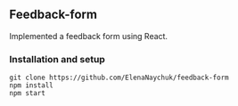 ## Feedback-form

Implemented a feedback form using React.

### Installation and setup

```
git clone https://github.com/ElenaNaychuk/feedback-form
npm install
npm start
```
